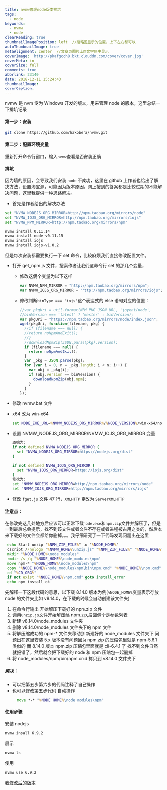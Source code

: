 ```yaml
---
title: nvmw管理node版本排坑
tags:
  - node
keywords:
  - nvmw
  - node
clearReading: true
thumbnailImagePosition: left  //缩略图显示的位置，上下左右都可以
autoThumbnailImage: true
metaAlignment: center  //文章页图片上的文字居中显示
coverImage: 'http://pkafgcch8.bkt.clouddn.com/cover/cover.jpg'
coverMeta: in
coverSize: full
comments: true
abbrlink: 23140
date: 2018-12-11 15:24:43
thumbnailImage:
coverCaption:
---
```


nvmw 是 nvm 专为 Windows 开发的版本，用来管理 node 的版本，这里总结一下排坑记录

<!-- more -->

#### 第一步：安装

```bash
git clone https://github.com/hakobera/nvmw.git
```

#### 第二步：配置环境变量

重新打开命令行窗口，输入`nvmw`查看是否安装正确

#### 排坑

因为墙的原因，会导致我们安装 `node` 不成功，这里在 github 上作者也给出了解决方法，设置淘宝源，可能因为版本原因，网上搜到的答案都是比较过期的不能解决问题，这里我提供一种思路解决。

- 首先是作者给出的解决办法

```bash
set "NVMW_NODEJS_ORG_MIRROR=http://npm.taobao.org/mirrors/node"
set "NVMW_IOJS_ORG_MIRROR=http://npm.taobao.org/mirrors/iojs"
set "NVMW_NPM_MIRROR=http://npm.taobao.org/mirrors/npm"

nvmw install 0.11.14
nvmw install node-v0.11.15
nvmw install iojs
nvmw install iojs-v1.0.2
```

但是每次安装都需要执行一下 set 命令，比较麻烦我们直接修改配置文件。

- 打开 get_npm.js 文件，搜索作者让我们这命令行 set 的那几个变量，

  - 修改这俩个变量为以下这样

    ```javascript get_npm.js
    var NVMW_NPM_MIRROR = "http://npm.taobao.org/mirrors/npm";
    var NVMW_IOJS_ORG_MIRROR = "http://npm.taobao.org/mirrors/iojs";
    ```

  - 修改判断`binType === 'iojs'`这个表达式的 else 语句对应的位置：

    ```javascript get_npm.js
    //var pkgUri = util.format(NPM_PKG_JSON_URL, 'joyent/node',
    //binVersion === 'latest' ? 'master' : binVersion);
    var pkgUri = "https://npm.taobao.org/mirrors/node/index.json";
    wget(pkgUri, function(filename, pkg) {
      //if (filename === null) {
      //return noNpmAndExit();
      //}
      //downloadNpmZip(JSON.parse(pkg).version);
      if (filename === null) {
        return noNpmAndExit();
      }
      var _pkg = JSON.parse(pkg);
      for (var i = 0, n = _pkg.length; i < n; i++) {
        var obj = _pkg[i];
        if (obj.version == binVersion) {
          downloadNpmZip(obj.npm);
        }
      }
    });
    ```

* 修改 nvmw.bat 文件

- x64 改为 win-x64

  ```bat nvmw.bat
  set NODE_EXE_URL=%NVMW_NODEJS_ORG_MIRROR%/%NODE_VERSION%/win-x64/node.exe
  ```

- 设置 NVMW_NODEJS_ORG_MIRROR/NVMW_IOJS_ORG_MIRROR 变量

  ```bat nvmw.bat
  原始为:
  if not defined NVMW_NODEJS_ORG_MIRROR (
    set "NVMW_NODEJS_ORG_MIRROR=https://nodejs.org/dist"
  )

  if not defined NVMW_IOJS_ORG_MIRROR (
    set "NVMW_IOJS_ORG_MIRROR=https://iojs.org/dist"
  )
  修改为:
  set "NVMW_NODEJS_ORG_MIRROR=http://npm.taobao.org/mirrors/node"
  set "NVMW_IOJS_ORG_MIRROR=http://npm.taobao.org/mirrors/iojs"
  ```

* 修改 `fget.js` 文件 47 行，`XMLHTTP` 更改为 `ServerXMLHTTP`

#### 注意点：

在修改完这几处地方后应该可以正常下载`node.exe`和`npm.zip`文件并解压了，但是一到最后总会提示，找不到该文件或者文件不存在或者进程被占用之类的，然后本来下载好的文件会都给你删掉。。。我仔细研究了一下代码发现问题出在这里

```bat nvmw.bat
 echo Start unzip "%NPM_ZIP_FILE%" to "%NODE_HOME%"
 cscript //nologo "%NVMW_HOME%\unzip.js" "%NPM_ZIP_FILE%" "%NODE_HOME%"
 mkdir "%NODE_HOME%\node_modules"
 rmdir /s /q "%NODE_HOME%\node_modules\npm"
 move npm-* "%NODE_HOME%\node_modules\npm"
 copy "%NODE_HOME%\node_modules\npm\bin\npm.cmd" "%NODE_HOME%\npm.cmd"
 cd "%CD_ORG%"
 if not exist "%NODE_HOME%\npm.cmd" goto install_error
 echo npm install ok
```

先解释一下这段代码的意思，以下载 8.14.0 版本为例(`%NODE_HOME%`变量表示存放 node 的文件夹比如 v8.14.0，在下载的时候会自动创建该文件夹)

1. 在命令行输出 开始解压下载好的 npm.zip 文件
2. 调用`unzip.js`文件开始解压缩 npm.zip,后面俩个是参数列表
3. 新建 v8.14.0/node_modules 文件夹
4. 删除 v8.14.0/node_modules 文件夹下的 npm 文件
5. 将解压缩成功的 npm-\* 文件夹移动到 新建好的 node_modules 文件夹下
   问题出在这里安装 5.x 版本没有问题因为 npm.zip 的压缩包里就是 npm-5.6.1 类似的
   而 8.14.0 版本 npm.zip 压缩包里面就是 cli-6.4.1 了
   找不到文件自然就报错了，然后就会把下载好的 node 和 npm 压缩包一起删掉
6. 将 node_modules/npm/bin/npm.cmd 拷贝到 v8.14.0 文件夹下

##### 解决：

- 可以把第五步第六步的代码注释了自己操作
- 也可以修改第五步代码 自动操作
  ```bat nvmw.bat
    move *-* "%NODE_HOME%\node_modules\npm"
  ```

#### 使用步骤

安装 nodejs

```bash
nvmw insall 6.9.2
```

展示

```bash
nvmw ls
```

使用

```bash
nvmw use 6.9.2
```

[我修改后的版本](https://github.com/tiakia/nvmw-china)
